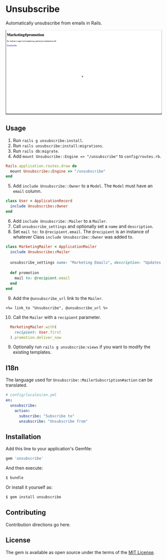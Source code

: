 # Unsubscribe

Automatically unsubscribe from emails in Rails.

![Demo](./docs/demo.gif)

## Usage

1. Run `rails g unsubscribe:install`.
2. Run `rails unsubscribe:install:migrations`.
3. Run `rails db:migrate`.
4. Add `mount Unsubscribe::Engine => "/unsubscribe"` to `config/routes.rb`.

```ruby
Rails.application.routes.draw do
  mount Unsubscribe::Engine => "/unsubscribe"
end
```

5. Add `include Unsubscribe::Owner` to a `Model`. The `Model` must have an `email` column.

```ruby
class User < ApplicationRecord
  include Unsubscribe::Owner
end
```

6. Add `include Unsubscribe::Mailer` to a `Mailer`.
7. Call `unsubscribe_settings` and optionally set a `name` and `description`.
8. Set `mail to:` to `@recipient.email`. The `@recipient` is an instance of whatever Class `include Unsubscribe::Owner` was added to.

```ruby
class MarketingMailer < ApplicationMailer  
  include Unsubscribe::Mailer

  unsubscribe_settings name: "Marketing Emails", description: "Updates on promotions and sales."

  def promotion
    mail to: @recipient.email
  end  
end
```

9. Add the `@unsubscribe_url` link to the `Mailer`.

```html+erb
<%= link_to "Unsubscribe", @unsubscribe_url %>
```

10. Call the `Mailer` with a `recipient` parameter.

```ruby
  MarketingMailer.with(
    recipient: User.first
  ).promotion.deliver_now
```

9. Optionally run `rails g unsubscribe:views` if you want to modify the existing templates.

## I18n

The language used for `Unsubscribe::MailerSubscription#action` can be translated.

```yml
# config/locales/en.yml
en:
  unsubscribe:
    action:
      subscribe: "Subscribe to"
      unsubscribe: "Unsubscribe from"
```

## Installation

Add this line to your application's Gemfile:

```ruby
gem 'unsubscribe'
```

And then execute:
```bash
$ bundle
```

Or install it yourself as:
```bash
$ gem install unsubscribe
```

## Contributing

Contribution directions go here.

## License

The gem is available as open source under the terms of the [MIT License](https://opensource.org/licenses/MIT).